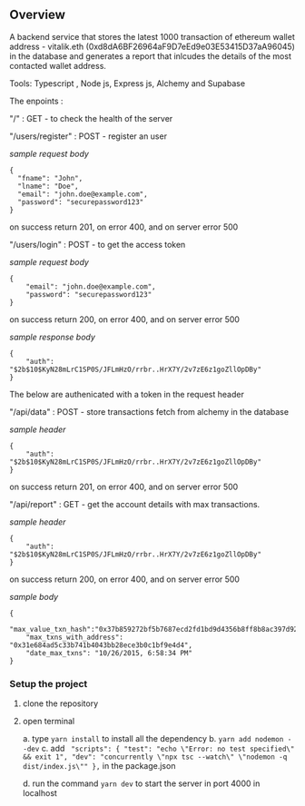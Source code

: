## Overview

A backend service that stores the latest 1000 transaction of ethereum wallet address - vitalik.eth (0xd8dA6BF26964aF9D7eEd9e03E53415D37aA96045) 
in the database and generates a report that inlcudes the details of the most contacted wallet address.

Tools: Typescript , Node js, Express js, Alchemy and Supabase

The enpoints : 

"/" : GET - to check the health of the server

"/users/register" : POST - register an user

*sample request body* 
```
{
  "fname": "John",
  "lname": "Doe",
  "email": "john.doe@example.com",
  "password": "securepassword123"
}
```
on success return 201, on error 400, and on server error 500

"/users/login" : POST - to get the access token

*sample request body* 
```
{
    "email": "john.doe@example.com",
    "password": "securepassword123"
}
```

on success return 200, on error 400, and on server error 500

*sample response body*

```
{
    "auth": "$2b$10$KyN28mLrC1SP0S/JFLmHzO/rrbr..HrX7Y/2v7zE6z1goZllOpDBy"
}
```

The below are authenicated with a token in the request header

"/api/data" : POST - store transactions fetch from alchemy in the database

*sample header*

```
{
    "auth": "$2b$10$KyN28mLrC1SP0S/JFLmHzO/rrbr..HrX7Y/2v7zE6z1goZllOpDBy"
}

```

on success return 201, on error 400, and on server error 500

"/api/report" : GET - get the account details with max transactions.

*sample header*

```
{
    "auth": "$2b$10$KyN28mLrC1SP0S/JFLmHzO/rrbr..HrX7Y/2v7zE6z1goZllOpDBy"
}

```

on success return 200, on error 400, and on server error 500

*sample body*

```
{
    "max_value_txn_hash":"0x37b859272bf5b7687ecd2fd1bd9d4356b8ff8b8ac397d92a397f047355b9a1c9",
    "max_txns_with_address": "0x31e684ad5c33b741b4043bb28ece3b0c1bf9e4d4",
    "date_max_txns": "10/26/2015, 6:58:34 PM"
}
```

### Setup the project

1. clone the repository
2. open terminal

    a. type ```yarn install``` to install all the dependency
    b. ```yarn add nodemon --dev```
    c. add ``` "scripts": {
    "test": "echo \"Error: no test specified\" && exit 1",
    "dev": "concurrently \"npx tsc --watch\" \"nodemon -q dist/index.js\""
  },``` in the package.json
    
    d. run the command ```yarn dev``` to start the server in port 4000 in localhost

